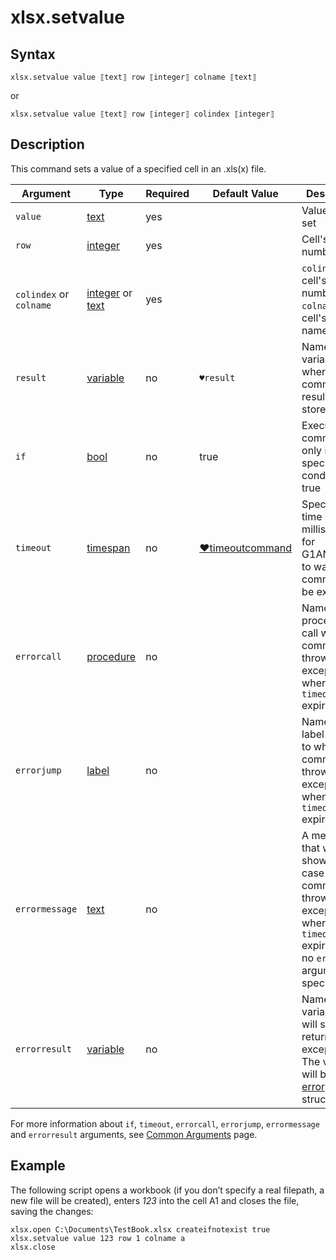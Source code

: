 # xlsx.setvalue

## Syntax

```G1ANT
xlsx.setvalue value ⟦text⟧ row ⟦integer⟧ colname ⟦text⟧
```

or

```G1ANT
xlsx.setvalue value ⟦text⟧ row ⟦integer⟧ colindex ⟦integer⟧
```

## Description

This command sets a value of a specified cell in an .xls(x) file.

| Argument                | Type                                                         | Required | Default Value                                                | Description                                                  |
| ----------------------- | ------------------------------------------------------------ | -------- | ------------------------------------------------------------ | ------------------------------------------------------------ |
| `value`                 | [text](G1ANT.Language/G1ANT.Language/Structures/TextStructure.md) | yes      |                                                              | Value to be set                                              |
| `row`                   | [integer](G1ANT.Language/G1ANT.Language/Structures/IntegerStructure.md) | yes      |                                                              | Cell's row number                                            |
| `colindex` or `colname` | [integer](G1ANT.Language/G1ANT.Language/Structures/IntegerStructure.md) or [text](G1ANT.Language/G1ANT.Language/Structures/TextStructure.md) | yes      |                                                              | `colindex`: cell's column number, `colname`: cell's column name |
| `result`                | [variable](G1ANT.Language/G1ANT.Language/Structures/VariableStructure.md) | no       | `♥result`                                                    | Name of a variable where the command's result will be stored |
| `if`                    | [bool](G1ANT.Language/G1ANT.Language/Structures/BooleanStructure.md) | no       | true                                                         | Executes the command only if a specified condition is true   |
| `timeout`               | [timespan](G1ANT.Language/G1ANT.Language/Structures/TimeSpanStructure.md) | no       | [♥timeoutcommand](G1ANT.Language/G1ANT.Addon.Core/Variables/TimeoutCommandVariable.md) | Specifies time in milliseconds for G1ANT.Robot to wait for the command to be executed |
| `errorcall`             | [procedure](G1ANT.Language/G1ANT.Language/Structures/ProcedureStructure.md) | no       |                                                              | Name of a procedure to call when the command throws an exception or when a given `timeout` expires |
| `errorjump`             | [label](G1ANT.Language/G1ANT.Language/Structures/LabelStructure.md) | no       |                                                              | Name of the label to jump to when the command throws an exception or when a given `timeout` expires |
| `errormessage`          | [text](G1ANT.Language/G1ANT.Language/Structures/TextStructure.md) | no       |                                                              | A message that will be shown in case the command throws an exception or when a given `timeout` expires, and no `errorjump` argument is specified |
| `errorresult`           | [variable](G1ANT.Language/G1ANT.Language/Structures/VariableStructure.md) | no       |                                                              | Name of a variable that will store the returned exception. The variable will be of [error](G1ANT.Language/G1ANT.Language/Structures/ErrorStructure.md) structure |

For more information about `if`, `timeout`, `errorcall`, `errorjump`, `errormessage` and `errorresult` arguments, see [Common Arguments](G1ANT.Manual/appendices/common-arguments.md) page.

## Example

The following script opens a workbook (if you don’t specify a real filepath, a new file will be created), enters *123* into the cell A1 and closes the file, saving the changes:

```G1ANT
xlsx.open C:\Documents\TestBook.xlsx createifnotexist true
xlsx.setvalue value 123 row 1 colname a
xlsx.close
```

